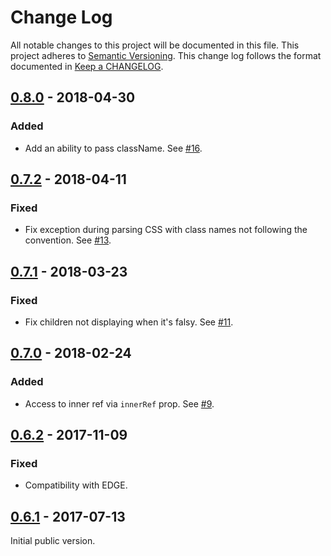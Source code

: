 # Change Log

All notable changes to this project will be documented in this file.
This project adheres to [Semantic Versioning].
This change log follows the format documented in [Keep a CHANGELOG].

[semantic versioning]: http://semver.org/
[keep a changelog]: http://keepachangelog.com/

## [0.8.0] - 2018-04-30

### Added

* Add an ability to pass className. See [#16](https://github.com/kossnocorp/decss/pull/16).

## [0.7.2] - 2018-04-11

### Fixed

* Fix exception during parsing CSS with class names not following the convention. See [#13](https://github.com/kossnocorp/decss/pull/13).

## [0.7.1] - 2018-03-23

### Fixed

* Fix children not displaying when it's falsy. See [#11](https://github.com/kossnocorp/decss/pull/11).

## [0.7.0] - 2018-02-24

### Added

* Access to inner ref via `innerRef` prop. See [#9](https://github.com/kossnocorp/decss/pull/9).

## [0.6.2] - 2017-11-09

### Fixed

* Compatibility with EDGE.

## [0.6.1] - 2017-07-13

Initial public version.

[0.8.0]: https://github.com/kossnocorp/decss-loader/compare/v0.7.2...v0.8.0
[0.7.2]: https://github.com/kossnocorp/decss-loader/compare/v0.7.1...v0.7.2
[0.7.1]: https://github.com/kossnocorp/decss-loader/compare/v0.7.0...v0.7.1
[0.7.0]: https://github.com/kossnocorp/decss-loader/compare/v0.6.2...v0.7.0
[0.6.2]: https://github.com/kossnocorp/decss-loader/compare/v0.6.1...v0.6.2
[0.6.1]: https://github.com/kossnocorp/decss/tree/v0.6.1

